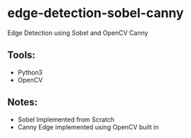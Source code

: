 # edge-detection-sobel-canny
Edge Detection using Sobel and OpenCV Canny

## Tools:
- Python3
- OpenCV

## Notes:
- Sobel Implemented from Scratch
- Canny Edge implemented using OpenCV built in
